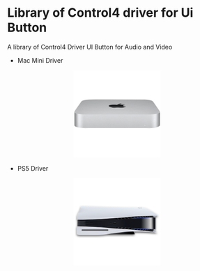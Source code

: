 # Library of Control4 driver for Ui Button

A library of Control4 Driver UI Button for Audio and Video

 - Mac Mini Driver
<p align="center">
  <img src="./Icons Github/experience_1024_macx.png" alt="Mac Mini Icons" width="200"/>
</p>

 - PS5 Driver
<p align="center">
  <img src="./Icons Github/experience_1024_ps5.png" alt="Mac Mini Icons" width="200"/>
</p>
